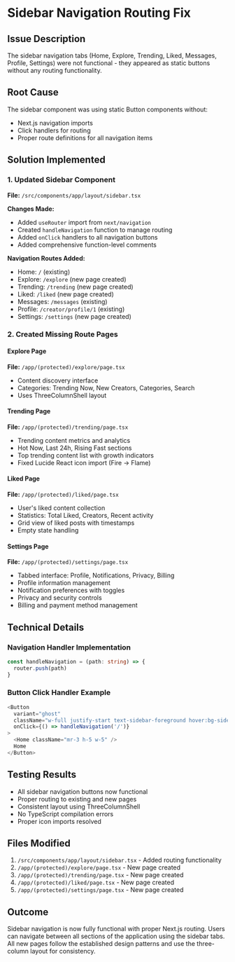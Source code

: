 # Sidebar Navigation Routing Fix

## Issue Description
The sidebar navigation tabs (Home, Explore, Trending, Liked, Messages, Profile, Settings) were not functional - they appeared as static buttons without any routing functionality.

## Root Cause
The sidebar component was using static Button components without:
- Next.js navigation imports
- Click handlers for routing
- Proper route definitions for all navigation items

## Solution Implemented

### 1. Updated Sidebar Component
**File:** `/src/components/app/layout/sidebar.tsx`

**Changes Made:**
- Added `useRouter` import from `next/navigation`
- Created `handleNavigation` function to manage routing
- Added `onClick` handlers to all navigation buttons
- Added comprehensive function-level comments

**Navigation Routes Added:**
- Home: `/` (existing)
- Explore: `/explore` (new page created)
- Trending: `/trending` (new page created) 
- Liked: `/liked` (new page created)
- Messages: `/messages` (existing)
- Profile: `/creator/profile/1` (existing)
- Settings: `/settings` (new page created)

### 2. Created Missing Route Pages

#### Explore Page
**File:** `/app/(protected)/explore/page.tsx`
- Content discovery interface
- Categories: Trending Now, New Creators, Categories, Search
- Uses ThreeColumnShell layout

#### Trending Page
**File:** `/app/(protected)/trending/page.tsx`
- Trending content metrics and analytics
- Hot Now, Last 24h, Rising Fast sections
- Top trending content list with growth indicators
- Fixed Lucide React icon import (Fire → Flame)

#### Liked Page
**File:** `/app/(protected)/liked/page.tsx`
- User's liked content collection
- Statistics: Total Liked, Creators, Recent activity
- Grid view of liked posts with timestamps
- Empty state handling

#### Settings Page
**File:** `/app/(protected)/settings/page.tsx`
- Tabbed interface: Profile, Notifications, Privacy, Billing
- Profile information management
- Notification preferences with toggles
- Privacy and security controls
- Billing and payment method management

## Technical Details

### Navigation Handler Implementation
```typescript
const handleNavigation = (path: string) => {
  router.push(path)
}
```

### Button Click Handler Example
```typescript
<Button
  variant="ghost"
  className="w-full justify-start text-sidebar-foreground hover:bg-sidebar-accent hover:text-sidebar-accent-foreground"
  onClick={() => handleNavigation('/')}
>
  <Home className="mr-3 h-5 w-5" />
  Home
</Button>
```

## Testing Results
- All sidebar navigation buttons now functional
- Proper routing to existing and new pages
- Consistent layout using ThreeColumnShell
- No TypeScript compilation errors
- Proper icon imports resolved

## Files Modified
1. `/src/components/app/layout/sidebar.tsx` - Added routing functionality
2. `/app/(protected)/explore/page.tsx` - New page created
3. `/app/(protected)/trending/page.tsx` - New page created
4. `/app/(protected)/liked/page.tsx` - New page created
5. `/app/(protected)/settings/page.tsx` - New page created

## Outcome
Sidebar navigation is now fully functional with proper Next.js routing. Users can navigate between all sections of the application using the sidebar tabs. All new pages follow the established design patterns and use the three-column layout for consistency.